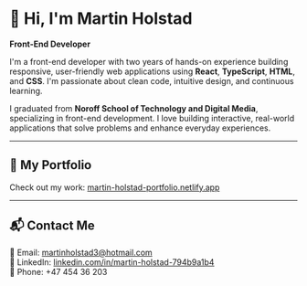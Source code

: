 # 👋 Hi, I'm Martin Holstad  
**Front-End Developer**

I'm a front-end developer with two years of hands-on experience building responsive, user-friendly web applications using **React**, **TypeScript**, **HTML**, and **CSS**. I'm passionate about clean code, intuitive design, and continuous learning.

I graduated from **Noroff School of Technology and Digital Media**, specializing in front-end development. I love building interactive, real-world applications that solve problems and enhance everyday experiences.

---

## 🚀 My Portfolio  
Check out my work: [martin-holstad-portfolio.netlify.app](https://martin-holstad-portfolio.netlify.app/)

---

## 📬 Contact Me  
📧 Email: [martinholstad3@hotmail.com](mailto:martinholstad3@hotmail.com)  
💼 LinkedIn: [linkedin.com/in/martin-holstad-794b9a1b4](https://www.linkedin.com/in/martin-holstad-794b9a1b4/)  
📱 Phone: +47 454 36 203

